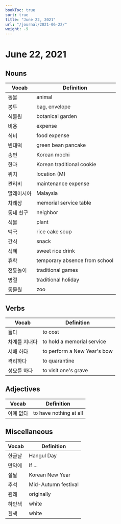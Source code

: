 ```yaml
---
bookToc: true
sort: true
title: "June 22, 2021"
url: "/journal/2021-06-22/"
weight: -9
---
```


# June 22, 2021

## Nouns

| Vocab      | Definition                    |
| ---------- | ----------------------------- |
| 동물       | animal                        |
| 봉투       | bag, envelope                 |
| 식물원     | botanical garden              |
| 비용       | expense                       |
| 식비       | food expense                  |
| 빈대떡     | green bean pancake            |
| 송편       | Korean mochi                  |
| 한과       | Korean traditional cookie     |
| 위치       | location (M)                  |
| 관리비     | maintenance expense           |
| 말레이시아 | Malaysia                      |
| 차례상     | memorial service table        |
| 동네 친구  | neighbor                      |
| 식물       | plant                         |
| 떡국       | rice cake soup                |
| 간식       | snack                         |
| 식혜       | sweet rice drink              |
| 휴학       | temporary absence from school |
| 전통놀이   | traditional games             |
| 명절       | traditional holiday           |
| 동물원     | zoo                           |

## Verbs

| Vocab         | Definition                  |
| ------------- | --------------------------- |
| 들다          | to cost                     |
| 차계를 지내다 | to hold a memorial service  |
| 서배 하다     | to perform a New Year's bow |
| 격리하다      | to quarantine               |
| 성묘를 하다   | to visit one's grave        |

## Adjectives

| Vocab     | Definition             |
| --------- | ---------------------- |
| 아예 없다 | to have nothing at all |

## Miscellaneous

| Vocab  | Definition          |
| ------ | ------------------- |
| 한글날 | Hangul Day          |
| 만약에 | If ...              |
| 설날   | Korean New Year     |
| 추석   | Mid-Autumn festival |
| 원래   | originally          |
| 하얀색 | white               |
| 흰색   | white               |
